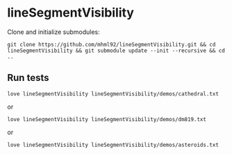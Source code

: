 # lineSegmentVisibility
Clone and initialize submodules:

`git clone https://github.com/mhml92/lineSegmentVisibility.git && cd lineSegmentVisibility && git submodule update --init --recursive && cd ..`

## Run tests

`love lineSegmentVisibility lineSegmentVisibility/demos/cathedral.txt`

or 

`love lineSegmentVisibility lineSegmentVisibility/demos/dm819.txt`

or

`love lineSegmentVisibility lineSegmentVisibility/demos/asteroids.txt`

